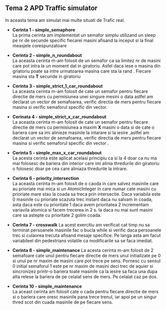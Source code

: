 ## **Tema 2 APD Traffic simulator**

In aceasta tema am simulat mai multe situati de Trafic real.

- **Cerinta 1 - simple_semaphore**  
  La prima cerinta am implementat un semafor simplu utilizand un sleep pe nr de secunde specific fiecarei masini afisand la inceput si la final measjele corespunzatoare

- **Cerinta 2 - simple_n_roundabout**  
  La aceasta cerinta m-am folosit de un semafor ca sa limitez nr de masini care pot intra la un moment dat in giratoriu. Asfel daca iese o masina din griatoriu poate sa intre urmatoarea masina care sta la rand . Fiecare masina sta **T** secunde in giratoriu

- **Cerinta 3 - simple_strict_1_car_roundabout**  
  La aceasta cerinta m-am folosit de cate un semafor pentru fiecare directie de mers cu permisiunea unei singure mesini o data astfel am declarat un vector de semafoarea, verific directia de mers pentru fiecare masina si verific semaforul specific din vector.

- **Cerinata 4 - simple_strict_x_car_roundabout**  
  La aceasta cerinta m-am folosit de cate un semafor pentru fiecare directie de mers cu permisiunea a maxim **X** masini o data si de cate o bariera care sa imi alinieze masinile la intarare si la iesire ,astfel am declarat un vector de semafoarea, verific directia de mers pentru fiecare masina si verific semaforul specific din vector .

- **Cerinta 5 - simple_max_x_car_roundabout**  
  La acesta cerinta este aplicat acelasi principiu ca si la 4 doar ca nu ma mai folosesc de bariera din interior care imi alinia thredurile din giratoriu o folosesc doar pe cea care aliniaza thredurile la intrare.

- **Cerinta 6 - priority_intersection**  
  La aceasta cerinta m-am folosit de o caoda in care salvez masinile care au prioriate mai mica si un AtomicInteger in care numar cate masini cu prioriate mare stau la coada sa treca prin intersectie. Daca variabila este 0 masinile cu prioriate scazuta trec instant daca nu salvam in coada, asta daca este cu prioritate 1 daca avem prioritatea 2 incrementam variavila atomica si facem trecerea in 2 s. Ia daca nu mai sunt masini care sa astepte cu prioritate 2 golim coada.

- **Cerinta 7 - crosswalk**
  La acest exercitiu am verificat cat timp nu sa terminat persoanele masinile fac o bucla while si verific daca persoanele trec si culaorea trecuta afisand mesaje specifice. Pe langa asta am facut variabileel din pedestrians volatile ca modificarile sa se faca imediat.

- **Cerinta 8 - simple_maintenance**
  La acesta cerinta m-am folosit de 2 semafoare cate unul pentru fiecare directie de mers unul initializate pe 0 si unul pe nr maxim de masini care pot trece pe sens. Pornesc cu sensul 0 initial semaforul 1 este pe nr maxim de masini deci trec de aquier si sincronizez printr-o bariera toate masinile ca la iesire sa faca una dupa alta relese la bariera de pe celalat sens de mers. Pe celalat caz pe dos.
- **Cerinta 10 - simple_maintenance**  
  La aceast cerinta am folosit cate o cada pentru fiecare directie de mers si o bariera care oresc masinile pana trece trenul, iar apoi pe un singur thred scot din cuada masinile de pe fiecare sens.
